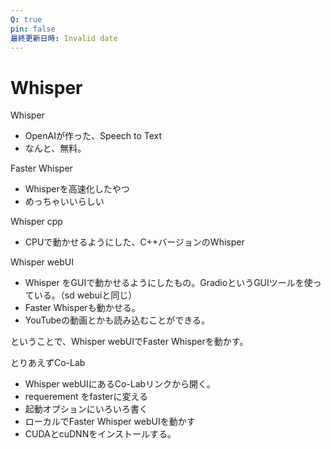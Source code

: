 ```yaml
---
Q: true
pin: false
最終更新日時: Invalid date
---
```

# Whisper

Whisper

- OpenAIが作った、Speech to Text  
- なんと、無料。  

Faster Whisper

- Whisperを高速化したやつ  
- めっちゃいいらしい  

Whisper cpp

- CPUで動かせるようにした、C++バージョンのWhisper

Whisper webUI

- Whisper をGUIで動かせるようにしたもの。GradioというGUIツールを使っている。（sd webuiと同じ）  
- Faster Whisperも動かせる。  
- YouTubeの動画とかも読み込むことができる。  

ということで、Whisper webUIでFaster Whisperを動かす。

とりあえずCo-Lab

- Whisper webUIにあるCo-Labリンクから開く。  
- requerement をfasterに変える  
- 起動オプションにいろいろ書く  
- ローカルでFaster Whisper webUIを動かす  
- CUDAとcuDNNをインストールする。